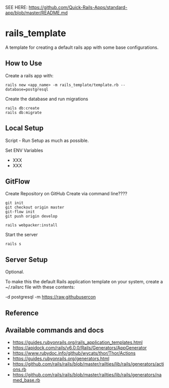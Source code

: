 SEE HERE: https://github.com/Quick-Rails-Apps/standard-app/blob/master/README.md

# rails_template
A template for creating a default rails app with some base configurations.

## How to Use

Create a rails app with:

```
rails new <app_name> -m rails_template/template.rb --database=postgresql
```

Create the database and run migrations

```
rails db:create
rails db:migrate
```

## Local Setup

Script - Run Setup as much as possible.


Set ENV Variables
* XXX
* XXX


## GitFlow

Create Repository on GitHub
Create via command line????

```
git init
git checkout origin master
git-flow init
git push origin develop
```

```
rails webpacker:install
```

Start the server
```
rails s
```

## Server Setup


Optional.

To make this the default Rails application template on your system, create a ~/.railsrc file with these contents:

-d postgresql
-m https://raw.githubusercon




## Reference


## Available commands and docs
* https://guides.rubyonrails.org/rails_application_templates.html
* https://apidock.com/rails/v6.0.0/Rails/Generators/AppGenerator
* https://www.rubydoc.info/github/wycats/thor/Thor/Actions
* https://guides.rubyonrails.org/generators.html
* https://github.com/rails/rails/blob/master/railties/lib/rails/generators/actions.rb
* https://github.com/rails/rails/blob/master/railties/lib/rails/generators/named_base.rb
